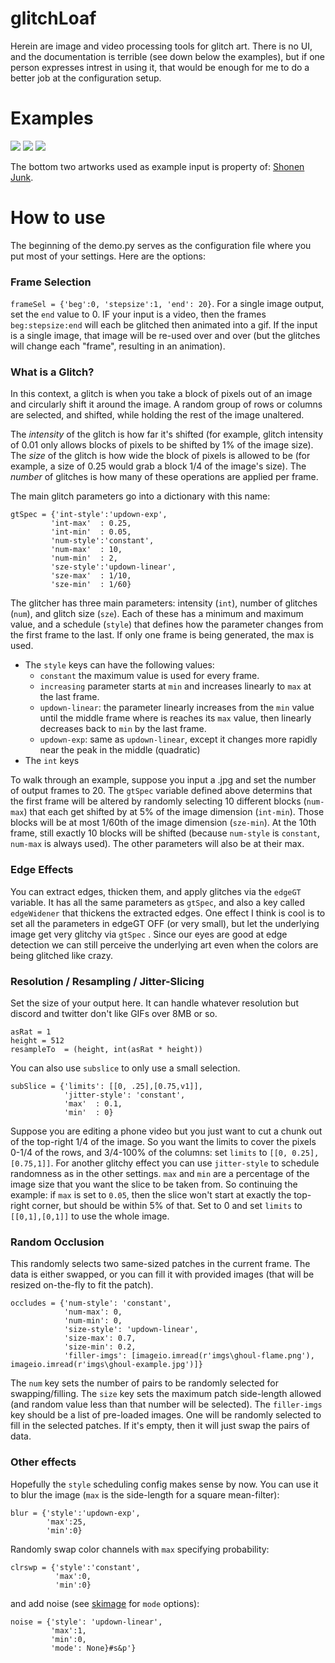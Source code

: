 # glitchLoaf
Herein are image and video processing tools for glitch art. There is no UI, and the documentation is terrible (see down below the examples), but if one person expresses intrest in using it, that would be enough for me to do a better job at the configuration setup.

# Examples
<img src="./results/prof-pic.gif"/>
<img src="./results/keepers/sj3280-swap.gif"/>
<img src="./results/keepers/sj3280.gif"/>

The bottom two artworks used as example input is property of: [Shonen Junk](https://shonenjunk.xyz/).

# How to use
The beginning of the demo.py serves as the configuration file where you put most of your settings. Here are the options:
### Frame Selection
`frameSel = {'beg':0, 'stepsize':1, 'end': 20}`. For a single image output, set the `end` value to 0. IF your input is a video, then the frames `beg:stepsize:end` will each be glitched then animated into a gif. If the input is a single image, that image will be re-used over and over (but the glitches will change each "frame", resulting in an animation).
### What is a Glitch?
In this context, a glitch is when you take a block of pixels out of an image and circularly shift it around the image. A random group of rows or columns are selected, and shifted, while holding the rest of the image unaltered.

The _intensity_ of the glitch is how far it's shifted (for example, glitch intensity of 0.01 only allows blocks of pixels to be shifted by 1% of the image size). The _size_ of the glitch is how wide the block of pixels is allowed to be (for example, a size of 0.25 would grab a block 1/4 of the image's size). The _number_ of glitches is how many of these operations are applied per frame.

The main glitch parameters go into a dictionary with this name:
```
gtSpec = {'int-style':'updown-exp',
         'int-max'  : 0.25,
         'int-min'  : 0.05,
         'num-style':'constant',
         'num-max'  : 10,
         'num-min'  : 2,
         'sze-style':'updown-linear',
         'sze-max'  : 1/10,
         'sze-min'  : 1/60}
```
The glitcher has three main parameters: intensity (`int`), number of glitches (`num`), and glitch size (`sze`). Each of these has a minimum and maximum value, and a schedule (`style`) that defines how the parameter changes from the first frame to the last. If only one frame is being generated, the max is used.
* The `style` keys can have the following values:
  * `constant` the maximum value is used for every frame.
  * `increasing` parameter starts at `min` and increases linearly to `max` at the last frame.
  * `updown-linear`: the parameter linearly increases from the `min` value until the middle frame where is reaches its `max` value, then linearly decreases back to `min` by the last frame.
  * `updown-exp`: same as `updown-linear`, except it changes more rapidly near the peak in the middle (quadratic)
* The `int` keys 

To walk through an example, suppose you input a .jpg and set the number of output frames to 20. The `gtSpec` variable defined above determins that the first frame will be altered by randomly selecting 10 different blocks  (`num-max`) that each get shifted by at 5% of the image dimension (`int-min`). Those blocks will be at most 1/60th of the image dimension (`sze-min`). At the 10th frame, still exactly 10 blocks will be shifted (because `num-style` is `constant`, `num-max` is always used). The other parameters will also be at their max.

### Edge Effects
You can extract edges, thicken them, and apply glitches via the `edgeGT` variable. It has all the same parameters as `gtSpec`, and also a key called `edgeWidener` that thickens the extracted edges. One effect I think is cool is to set all the parameters in edgeGT OFF (or very small), but let the underlying image get very glitchy via `gtSpec` . Since our eyes are good at edge detection we can still perceive the underlying art even when the colors are being glitched like crazy.
### Resolution / Resampling / Jitter-Slicing
Set the size of your output here. It can handle whatever resolution but discord and twitter don't like GIFs over 8MB or so.
```
asRat = 1
height = 512
resampleTo  = (height, int(asRat * height))
```
You can also use `subslice` to only use a small selection.
```
subSlice = {'limits': [[0, .25],[0.75,v1]],
            'jitter-style': 'constant',
            'max'  : 0.1,
            'min'  : 0}
```
Suppose you are editing a phone video but you just want to cut a chunk out of the top-right 1/4 of the image. So you want the limits to cover the pixels 0-1/4 of the rows, and 3/4-100% of the columns: set `limits` to `[[0, 0.25],[0.75,1]]`. For another glitchy effect you can use `jitter-style` to schedule randomness as in the other settings. `max` and `min` are a percentage of the image size that you want the slice to be taken from. So continuing the example: if `max` is set to `0.05`, then the slice won't start at exactly the top-right corner, but should be within 5% of that. Set to 0 and set `limits` to `[[0,1],[0,1]]` to use the whole image.

### Random Occlusion
This randomly selects two same-sized patches in the current frame. The data is either swapped, or you can fill it with provided images (that will be resized on-the-fly to fit the patch).
```
occludes = {'num-style': 'constant',
            'num-max': 0,
            'num-min': 0,
            'size-style': 'updown-linear',
            'size-max': 0.7,
            'size-min': 0.2,
            'filler-imgs': [imageio.imread(r'imgs\ghoul-flame.png'), imageio.imread(r'imgs\ghoul-example.jpg')]}
```
The `num` key sets the number of pairs to be randomly selected for swapping/filling. The `size` key sets the maximum patch side-length allowed (and random value less than that number will be selected). The `filler-imgs` key should be a list of pre-loaded images. One will be randomly selected to fill in the selected patches. If it's empty, then it will just swap the pairs of data.

### Other effects
Hopefully the `style` scheduling config makes sense by now.
You can use it to blur the image (`max` is the side-length for a square mean-filter):
```
blur = {'style':'updown-exp',
        'max':25,
        'min':0}
```
Randomly swap color channels with `max` specifying probability:
```
clrswp = {'style':'constant',
          'max':0,
          'min':0}
```
and add noise (see [skimage](https://scikit-image.org/docs/dev/api/skimage.util.html#skimage.util.random_noise) for `mode` options):
```
noise = {'style': 'updown-linear',
         'max':1,
         'min':0,
         'mode': None}#s&p'}
```
